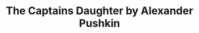 ---
title: The Captains Daughter by Alexander Pushkin
categories: [Historical Novel,Fiction Literature]
---